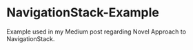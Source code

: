 # NavigationStack-Example

Example used in my Medium post regarding Novel Approach to NavigationStack.
